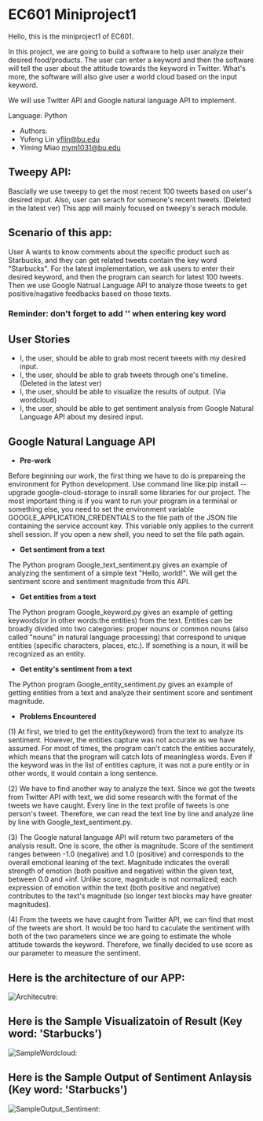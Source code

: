 # EC601 Miniproject1

Hello, this is the miniproject1 of EC601.

In this project, we are going to build a software to help user analyze their desired food/products. The user can enter a keyword and then the software will tell the user about the attitude towards the keyword in Twitter. What's more, the software will also give user a world cloud based on the input keyword.

We will use Twitter API and Google natural language API to implement.

Language: Python

- Authors:
- Yufeng Lin     yflin@bu.edu
- Yiming Miao    mym1031@bu.edu

## Tweepy API:
Bascially we use tweepy to get the most recent 100 tweets based on user's desired input.
Also, user can serach for someone's recent tweets. (Deleted in the latest ver)
This app will mainly focused on tweepy's serach module.

## Scenario of this app:
User A wants to know comments about the specific product such as Starbucks, and they can get related tweets contain the key word "Starbucks". For the latest implementation, we ask users to enter their desired keyword, and then the program can search for latest 100 tweets. Then we use Google Natrual Language API to analyze those tweets to get positive/nagative feedbacks based on those texts. 
### Reminder: don't forget to add '' when entering key word
## User Stories
- I, the user, should be able to grab most recent tweets with my desired input.
- I, the user, should be able to grab tweets through one's timeline. (Deleted in the latest ver)
- I, the user, should be able to visualize the results of output. (Via wordcloud)
- I, the user, should be able to get sentiment analysis from Google Natural Language API about my desired input.

## Google Natural Language API

- __Pre-work__

 Before beginning our work, the first thing we have to do is prepareing the environment for Python development. Use command line like:pip install --upgrade google-cloud-storage to insrall some libraries for our project. The most important thing is if you want to run your program in a terminal or something else, you need to set the environment variable GOOGLE_APPLICATION_CREDENTIALS to the file path of the JSON file containing the service account key. This variable only applies to the current shell session. If you open a new shell, you need to set the file path again.
 
- __Get sentiment from a text__
 
 The Python program Google_text_sentiment.py gives an example of analyzing the sentiment of a simple text "Hello, world!". We will get the sentiment score and sentiment magnitude from this API.

- __Get entities from a text__

 The Python program Google_keyword.py gives an example of getting keywords(or in other words:the entities) from the text. Entities can be broadly divided into two categories: proper nouns or common nouns (also called "nouns" in natural language processing) that correspond to unique entities (specific characters, places, etc.). If something is a noun, it will be recognized as an entity.
 
- __Get entity's sentiment from a text__

 The Python program Google_entity_sentiment.py gives an example of getting entities from a text and analyze their sentiment score and sentiment magnitude.
 
- __Problems Encountered__

 (1) At first, we tried to get the entity(keyword) from the text to analyze its sentiment. However, the entities capture was not accurate as we have assumed. For most of times, the program can't catch the entities accurately, which means that the program will catch lots of meaningless words. Even if the keyword was in the list of entities capture, it was not a pure entity or in other words, it would contain a long sentence. 
 
 (2) We have to find another way to analyze the text. Since we got the tweets from Twitter API with text, we did some research with the format of the tweets we have caught. Every line in the text profile of tweets is one person's tweet. Therefore, we can read the text line by line and analyze line by line with Google_text_sentiment.py.
 
 (3) The Google natural language API will return two parameters of the analysis result. One is score, the other is magnitude. Score of the sentiment ranges between -1.0 (negative) and 1.0 (positive) and corresponds to the overall emotional leaning of the text. Magnitude indicates the overall strength of emotion (both positive and negative) within the given text, between 0.0 and +inf. Unlike score, magnitude is not normalized; each expression of emotion within the text (both positive and negative) contributes to the text's magnitude (so longer text blocks may have greater magnitudes).
 
 (4) From the tweets we have caught from Twitter API, we can find that most of the tweets are short. It would be too hard to caculate the sentiment with both of the two parameters since we are going to estimate the whole attitude towards the keyword. Therefore, we finally decided to use score as our parameter to measure the sentiment.
 
## Here is the architecture of our APP:

![Architecutre: ](https://github.com/Yufeng-L/EC601_miniproject1/blob/master/architecture.png)

## Here is the Sample Visualizatoin of Result (Key word: 'Starbucks')
![SampleWordcloud: ](https://github.com/Yufeng-L/EC601_miniproject1/blob/master/cloud.png)

## Here is the Sample Output of Sentiment Anlaysis (Key word: 'Starbucks')

![SampleOutput_Sentiment: ](https://github.com/Yufeng-L/EC601_miniproject1/blob/master/sampleoutput.png)

